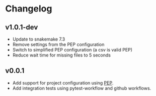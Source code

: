 # Changelog

<!--
Newest changes should be on top.

This document is user facing. Please word the changes in such a way
that users understand how the changes affect the new version.
-->

## v1.0.1-dev
+ Update to snakemake 7.3
+ Remove settings from the PEP configuration
+ Switch to simplified PEP configuration (a csv is valid PEP)
+ Reduce wait time for missing files to 5 seconds

## v0.0.1
+ Add support for project configuration using
[PEP](http://pep.databio.org/en/latest/).
+ Add integration tests using pytest-workflow and github workflows.
